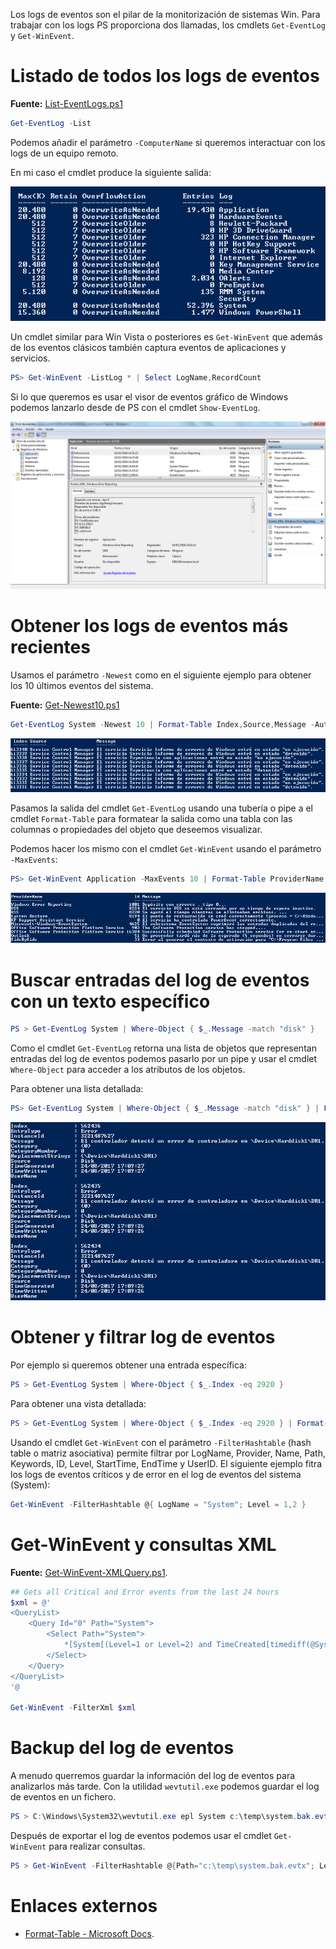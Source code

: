 Los logs de eventos son el pilar de la monitorización de sistemas Win. Para trabajar con los logs PS proporciona dos llamadas, los cmdlets `Get-EventLog` y `Get-WinEvent`.

# Listado de todos los logs de eventos

**Fuente:** [List-EventLogs.ps1](/src/admin/event-log/List-EventLogs.ps1)

```powershell
Get-EventLog -List
```

Podemos añadir el parámetro `-ComputerName` si queremos interactuar con los logs de un equipo remoto.

En mi caso el cmdlet produce la siguiente salida:

![](/admin/event-log/img/01.png)

Un cmdlet similar para Win Vista o posteriores es `Get-WinEvent` que además de los eventos clásicos también captura eventos de aplicaciones y servicios.

```powershell
PS> Get-WinEvent -ListLog * | Select LogName,RecordCount
```

Si lo que queremos es usar el visor de eventos gráfico de Windows podemos lanzarlo desde de PS con el cmdlet `Show-EventLog`.

![](/admin/event-log/img/02.png)

# Obtener los logs de eventos más recientes

Usamos el parámetro `-Newest` como en el siguiente ejemplo para obtener los 10 últimos eventos del sistema.

**Fuente:** [Get-Newest10.ps1](/src/admin/event-log/Get-Newest10.ps1)

```powershell
Get-EventLog System -Newest 10 | Format-Table Index,Source,Message -Auto
```

![](/admin/event-log/img/03.png)

Pasamos la salida del cmdlet `Get-EventLog` usando una tubería o pipe a el cmdlet `Format-Table` para formatear la salida como una tabla con las columnas o propiedades del objeto que deseemos visualizar.

Podemos hacer los mismo con el cmdlet `Get-WinEvent` usando el parámetro `-MaxEvents`:

```powershell
PS> Get-WinEvent Application -MaxEvents 10 | Format-Table ProviderName,Id,Message -Auto
```

![](/admin/event-log/img/04.png)

# Buscar entradas del log de eventos con un texto específico 

```powershell
PS > Get-EventLog System | Where-Object { $_.Message -match "disk" }
```

Como el cmdlet `Get-EventLog` retorna una lista de objetos que representan entradas del log de eventos podemos pasarlo por un pipe y usar el cmdlet `Where-Object` para acceder a los atributos de los objetos.

Para obtener una lista detallada:

```powershell
PS> Get-EventLog System | Where-Object { $_.Message -match "disk" } | Format-List
```

![](/admin/event-log/img/05.png)

# Obtener y filtrar log de eventos

Por ejemplo si queremos obtener una entrada específica:

```powershell
PS > Get-EventLog System | Where-Object { $_.Index -eq 2920 }
```

Para obtener una vista detallada:

```powershell
PS > Get-EventLog System | Where-Object { $_.Index -eq 2920 } | Format-List
```

Usando el cmdlet `Get-WinEvent` con el parámetro `-FilterHashtable` (hash table o matriz asociativa) permite filtrar por LogName, Provider, Name, Path, Keywords, ID, Level, StartTime, EndTime y UserID. El siguiente ejemplo fitra los logs de eventos críticos y de error en el log de eventos del sistema (System):

```powershell
Get-WinEvent -FilterHashtable @{ LogName = "System"; Level = 1,2 }
```

# Get-WinEvent y consultas XML

**Fuente:** [Get-WinEvent-XMLQuery.ps1](/src/admin/event-log/Get-WinEvent-XMLQuery.ps1).

```powershell
## Gets all Critical and Error events from the last 24 hours
$xml = @'
<QueryList>
	<Query Id="0" Path="System">
		<Select Path="System">
			*[System[(Level=1 or Level=2) and TimeCreated[timediff(@SystemTime) &lt;= 86400000]]]
		</Select>
	</Query>
</QueryList>
'@

Get-WinEvent -FilterXml $xml
```

# Backup del log de eventos

A menudo querremos guardar la información del log de eventos para analizarlos más tarde. Con la utilidad `wevtutil.exe` podemos guardar el log de eventos en un fichero. 

```powershell
PS > C:\Windows\System32\wevtutil.exe epl System c:\temp\system.bak.evtx
```

Después de exportar el log de eventos podemos usar el cmdlet `Get-WinEvent` para realizar consultas.

```powershell
PS > Get-WinEvent -FilterHashtable @{Path="c:\temp\system.bak.evtx"; Level=1,2 } -MaxEvents 2 | Format-Table -Auto
```


# Enlaces externos

* [Format-Table - Microsoft Docs](https://docs.microsoft.com/en-us/powershell/module/microsoft.powershell.utility/format-table?view=powershell-6).




